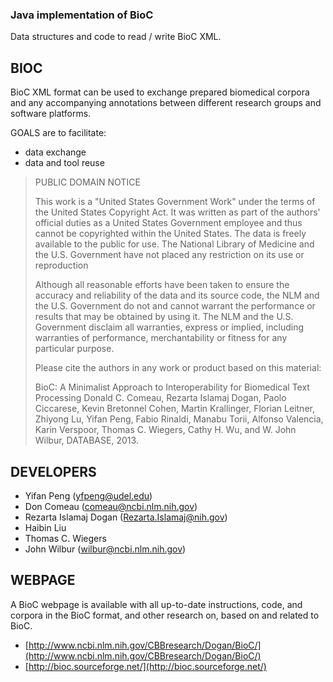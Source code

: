 ### Java implementation of BioC

Data structures and code to read / write BioC XML.

## BIOC

BioC XML format can be used to exchange prepared biomedical corpora and
any accompanying annotations between different research groups and
software platforms.

GOALS are to facilitate:

*  data exchange 
*  data and tool reuse

>  PUBLIC DOMAIN NOTICE                                                        
> 
> This work is a "United States Government Work" under the terms of the
> United States Copyright Act. It was written as part of the authors'
> official duties as a United States Government employee and thus cannot
> be copyrighted within the United States. The data is freely available
> to the public for use. The National Library of Medicine and the U.S.
> Government have not placed any restriction on its use or reproduction
>                                                                             
> Although all reasonable efforts have been taken to ensure the accuracy
> and reliability of the data and its source code, the NLM and the
> U.S. Government do not and cannot warrant the performance or results
> that may be obtained by using it. The NLM and the U.S. Government
> disclaim all warranties, express or implied, including warranties of
> performance, merchantability or fitness for any particular purpose.
>                                                                              
> Please cite the authors in any work or product based on this material:
> 
> BioC: A Minimalist Approach to Interoperability for Biomedical Text
> Processing
> Donald C. Comeau, Rezarta Islamaj Dogan, Paolo Ciccarese, Kevin
> Bretonnel Cohen, Martin Krallinger, Florian Leitner, Zhiyong Lu, Yifan
> Peng, Fabio Rinaldi, Manabu Torii, Alfonso Valencia, Karin Verspoor,
> Thomas C. Wiegers, Cathy H. Wu, and W. John Wilbur, DATABASE, 2013.

## DEVELOPERS

* Yifan Peng (yfpeng@udel.edu)
* Don Comeau (comeau@ncbi.nlm.nih.gov)
* Rezarta Islamaj Dogan (Rezarta.Islamaj@nih.gov)
* Haibin Liu 
* Thomas C. Wiegers
* John Wilbur (wilbur@ncbi.nlm.nih.gov)

## WEBPAGE

A BioC webpage is available with all up-to-date instructions, code, and
corpora in the BioC format, and other research on, based on and related to
BioC. 

* [http://www.ncbi.nlm.nih.gov/CBBresearch/Dogan/BioC/](http://www.ncbi.nlm.nih.gov/CBBresearch/Dogan/BioC/)
* [http://bioc.sourceforge.net/](http://bioc.sourceforge.net/)

